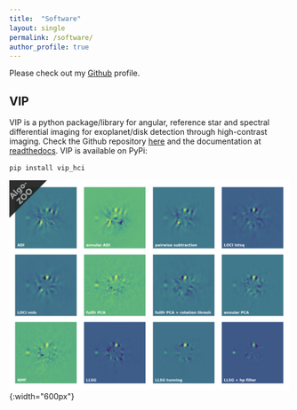 ```yaml
---
title:  "Software"
layout: single
permalink: /software/
author_profile: true
---
```


Please check out my [Github](https://github.com/carlgogo/) profile.

## VIP

VIP is a python package/library for angular, reference star and spectral differential imaging for exoplanet/disk detection through high-contrast imaging. Check the Github repository [here](https://github.com/vortex-exoplanet/VIP) and the documentation at [readthedocs](http://vip.readthedocs.io/). VIP is available on PyPi:

```bash
pip install vip_hci
```

![SODINN framework](/assets/images/vip.jpg){:width="600px"}

